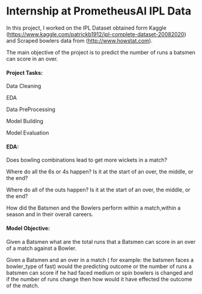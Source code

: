 # Internship at PrometheusAI IPL Data

In this project, I worked on the IPL Dataset obtained form Kaggle (https://www.kaggle.com/patrickb1912/ipl-complete-dataset-20082020) and Scraped bowlers data from (http://www.howstat.com).

The main objective of the project is to predict the number of runs a batsmen can score in an over. 

#### Project Tasks:

Data Cleaning

EDA

Data PreProcessing

Model Building

Model Evaluation


#### EDA:

Does bowling combinations lead to get more wickets in a match?

Where do all the 6s or 4s happen? Is it at the start of an over, the middle, or the end?

Where do all of the outs happen? Is it at the start of an over, the middle, or the end?

How did the Batsmen and the Bowlers perform within a match,within a season and in their overall careers.

#### Model Objective:
Given a Batsmen what are the total runs that a Batsmen can score in an over of a match against a Bowler.

Given a Batsmen and an over in a match ( for example: the batsmen faces a bowler_type of fast) would the predicting outcome or the number of runs a batsmen can score if he had faced medium or spin bowlers is changed and if the number of runs change then how would it have effected the outcome of the match.


